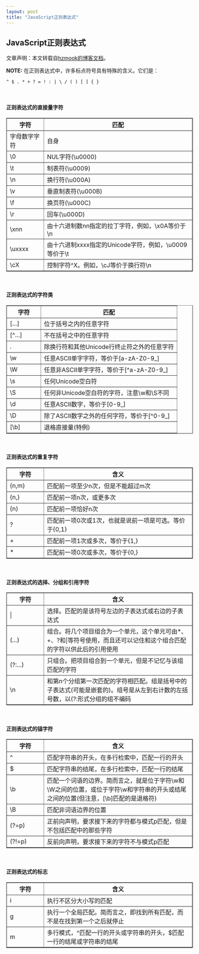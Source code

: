 ```yaml
---
layout: post
title: "JavaScript正则表达式"
---
```


## JavaScript正则表达式


文章声明：本文转载自[hzmook的博客文档](http://hzmook.github.io/docs/jsregex.html)。  

**NOTE:** 在正则表达式中，许多标点符号具有特殊的含义。它们是：
<pre><code>^ $ . * + ? = ! : | \ / ( ) [ ] { }</code></pre>
  
<br>

#### 正则表达式的直接量字符

<table border="1" style="width:100%;">
	<tbody>
		<tr><th width="20%">字符</th><th>匹配</th></tr>
		<tr><td>字母数字字符</td><td>自身</td></tr>
		<tr><td>\0</td><td>NUL字符(\u0000)</td></tr>
		<tr><td>\t</td><td>制表符(\u0009)</td></tr>
		<tr><td>\n</td><td>换行符(\u000A)</td></tr>
		<tr><td>\v</td><td>垂直制表符(\u000B)</td></tr>
		<tr><td>\f</td><td>换页符(\u000C)</td></tr>
		<tr><td>\r</td><td>回车(\u000D)</td></tr>
		<tr><td>\xnn</td><td>由十六进制数nn指定的拉丁字符，例如，\x0A等价于\n</td></tr>
		<tr><td>\uxxxx</td><td>由十六进制xxxx指定的Unicode字符，例如，\u0009等价于\t</td></tr>
		<tr><td>\cX</td><td>控制字符^X。例如，\cJ等价于换行符\n</td></tr>
	</tbody>
</table>
  
<br>

#### 正则表达式的字符类

<table border="1" style="width:100%;">
	<tbody>
		<tr><th width="20%">字符</th><th>匹配</th></tr>
		<tr><td>[...]</td><td>位于括号之内的任意字符</td></tr>
		<tr><td>[^...]</td><td>不在括号之中的任意字符</td></tr>
		<tr><td>.</td><td>除换行符和其他Unicode行终止符之外的任意字符</td></tr>
		<tr><td>\w</td><td>任意ASCII单字字符，等价于[a-zA-Z0-9_]</td></tr>
		<tr><td>\W</td><td>任意非ASCII单字字符，等价于[^a-zA-Z0-9_]</td></tr>
		<tr><td>\s</td><td>任何Unicode空白符</td></tr>
		<tr><td>\S</td><td>任何非Unicode空白符的字符，注意\w和\S不同</td></tr>
		<tr><td>\d</td><td>任意ASCII数字，等价于[0-9_]</td></tr>
		<tr><td>\D</td><td>除了ASCII数字之外的任何字符，等价于[^0-9_]</td></tr>
		<tr><td>[\b]</td><td>退格直接量(特例)</td></tr>
	</tbody>
</table>
  
<br>

#### 正则表达式的重复字符

<table border="1" style="width:100%;">
	<tbody>
		<tr><th width="20%">字符</th><th>含义</th></tr>
		<tr><td>{n,m}</td><td>匹配前一项至少n次，但是不能超过m次</td></tr>
		<tr><td>{n,}</td><td>匹配前一项n次，或更多次</td></tr>
		<tr><td>{n}</td><td>匹配前一项恰好n次</td></tr>
		<tr><td>?</td><td>匹配前一项0次或1次，也就是说前一项是可选。等价于{0,1}</td></tr>
		<tr><td>+</td><td>匹配前一项1次或多次，等价于{1,}</td></tr>
		<tr><td>*</td><td>匹配前一项0次或多次，等价于{0,}</td></tr>
	</tbody>
</table>
  
<br>

#### 正则表达式的选择、分组和引用字符

<table border="1" style="width:100%;">
	<tbody>
		<tr><th width="20%">字符</th><th>含义</th></tr>
		<tr><td>|</td><td>选择。匹配的是该符号左边的子表达式或右边的子表达式</td></tr>
		<tr><td>(...)</td><td>组合。将几个项目组合为一个单元，这个单元可由*、+、?和|等符号使用，而且还可以记住和这个组合匹配的字符以供此后的引用使用</td></tr>
		<tr><td>(?:...)</td><td>只组合。把项目组合到一个单元，但是不记忆与该组匹配的字符</td></tr>
		<tr><td>\n</td><td>和第n个分组第一次匹配的字符相匹配。组是括号中的子表达式(可能是嵌套的)。组号是从左到右计数的左括号数，以(?:形式分组的组不编码</td></tr>
	</tbody>
</table>
  
<br>

#### 正则表达式的锚字符

<table border="1" style="width:100%;">
	<tbody>
		<tr><th width="20%">字符</th><th>含义</th></tr>
		<tr><td>^</td><td>匹配字符串的开头，在多行检索中，匹配一行的开头</td></tr>
		<tr><td>$</td><td>匹配字符串的结尾，在多行检索中，匹配一行的结尾</td></tr>
		<tr><td>\b</td><td>匹配一个词语的边界。简而言之，就是位于字符\w和\W之间的位置，或位于字符\w和字符串的开头或结尾之间的位置(但注意，[\b]匹配的是退格符)</td></tr>
		<tr><td>\B</td><td>匹配非词语边界的位置</td></tr>
		<tr><td>(?=p)</td><td>正前向声明，要求接下来的字符都与模式p匹配，但是不包括匹配中的那些字符</td></tr>
		<tr><td>(?!=p)</td><td>反前向声明，要求接下来的字符不与模式p匹配</td></tr>
	</tbody>
</table>
  
<br>

#### 正则表达式的标志

<table border="1" style="width:100%;">
	<tbody>
		<tr><th width="20%">字符</th><th>含义</th></tr>
		<tr><td>i</td><td>执行不区分大小写的匹配</td></tr>
		<tr><td>g</td><td>执行一个全局匹配。简而言之，即找到所有匹配，而不是在找到第一个之后就停止</td></tr>
		<tr><td>m</td><td>多行模式，^匹配一行的开头或字符串的开头，$匹配一行的结尾或字符串的结尾</td></tr>
	</tbody>
</table>
  
